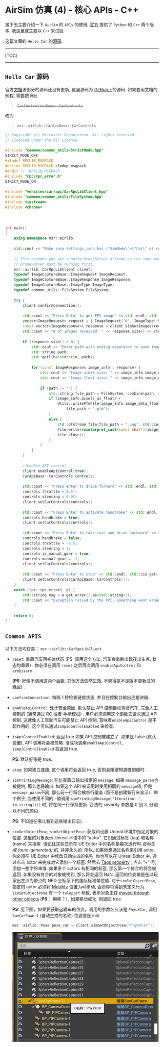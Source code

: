 # AirSim 仿真 (4) - 核心 APIs - C++

接下去主要介绍一下 `AirSim` 的 `APIs` 的使用. [官方](https://microsoft.github.io/AirSim/apis/) 提供了 `Python` 和 `C++` 两个版本, 我这里就主要以 `C++` 来试验.

这篇文章的 `Hello Car` 的[源码](https://microsoft.github.io/AirSim/apis_cpp/#hello_car).

---

[TOC]

---

## `Hello Car` 源码

官方[文档](https://microsoft.github.io/AirSim/apis_cpp/#quick-start)该部分的源码还没有更新, 这里源码为 [GitHub](https://github.com/Microsoft/AirSim/blob/master/HelloCar/main.cpp)上的源码. 如果要用文档的例程, 需要把 `两处`

> ~~`CarControllerBase::CarControls`~~

改为

> `msr::airlib::CarApiBase::CarControls`

```c++
// Copyright (c) Microsoft Corporation. All rights reserved.
// Licensed under the MIT License.

#include "common/common_utils/StrictMode.hpp"
STRICT_MODE_OFF
#ifndef RPCLIB_MSGPACK
#define RPCLIB_MSGPACK clmdep_msgpack
#endif // !RPCLIB_MSGPACK
#include "rpc/rpc_error.h"
STRICT_MODE_ON

#include "vehicles/car/api/CarRpcLibClient.hpp"
#include "common/common_utils/FileSystem.hpp"
#include <iostream>
#include <chrono>



int main()
{
    using namespace msr::airlib;

    std::cout << "Make sure settings.json has \"SimMode\"=\"Car\" at root. Press Enter to continue." << std::endl; std::cin.get();

    // This assumes you are running DroneServer already on the same machine.
    // DroneServer must be running first.
    msr::airlib::CarRpcLibClient client;
    typedef ImageCaptureBase::ImageRequest ImageRequest;
    typedef ImageCaptureBase::ImageResponse ImageResponse;
    typedef ImageCaptureBase::ImageType ImageType;
    typedef common_utils::FileSystem FileSystem;

    try {
        client.confirmConnection();

        std::cout << "Press Enter to get FPV image" << std::endl; std::cin.get();
        vector<ImageRequest> request = { ImageRequest("0", ImageType::Scene), ImageRequest("1", ImageType::DepthPlanner, true) };
        const vector<ImageResponse>& response = client.simGetImages(request);
        std::cout << "# of images received: " << response.size() << std::endl;

        if (response.size() > 0) {
            std::cout << "Enter path with ending separator to save images (leave empty for no save)" << std::endl;
            std::string path;
            std::getline(std::cin, path);

            for (const ImageResponse& image_info : response) {
                std::cout << "Image uint8 size: " << image_info.image_data_uint8.size() << std::endl;
                std::cout << "Image float size: " << image_info.image_data_float.size() << std::endl;

                if (path != "") {
                    std::string file_path = FileSystem::combine(path, std::to_string(image_info.time_stamp));
                    if (image_info.pixels_as_float) {
                        Utils::writePfmFile(image_info.image_data_float.data(), image_info.width, image_info.height,
                            file_path + ".pfm");
                    }
                    else {
                        std::ofstream file(file_path + ".png", std::ios::binary);
                        file.write(reinterpret_cast<const char*>(image_info.image_data_uint8.data()), image_info.image_data_uint8.size());
                        file.close();
                    }
                }
            }
        }

        //enable API control
        client.enableApiControl(true);
        CarApiBase::CarControls controls;

        std::cout << "Press enter to drive forward" << std::endl; std::cin.get();
        controls.throttle = 0.5f;
        controls.steering = 0.0f;
        client.setCarControls(controls);

        std::cout << "Press Enter to activate handbrake" << std::endl; std::cin.get();
        controls.handbrake = true;
        client.setCarControls(controls);

        std::cout << "Press Enter to take turn and drive backward" << std::endl; std::cin.get();
        controls.handbrake = false;
        controls.throttle = -0.5;
        controls.steering = 1;
        controls.is_manual_gear = true;
        controls.manual_gear = -1;
        client.setCarControls(controls);

        std::cout << "Press Enter to stop" << std::endl; std::cin.get();
        client.setCarControls(CarApiBase::CarControls());
    }
    catch (rpc::rpc_error&  e) {
        std::string msg = e.get_error().as<std::string>();
        std::cout << "Exception raised by the API, something went wrong." << std::endl << msg << std::endl; std::cin.get();
    }

    return 0;
}
```

## `Common APIS`

以下方法均在类： `msr::airlib::CarRpcLibClient`

- `reset`: 重置汽车回初始状态 (PS: 调用这个方法, 汽车会重新出现在出生点, 状态均重置) . 你必须在调用 `reset` 之后再次调用 `enableApiControl` 和 `armDisarm`

  (**PS**: 好像不调用这两个函数, 其他方法依然生效, 不晓得是不是版本更新过的缘故) .

- `confirmConnection`: 每隔 1 秒检查链接状态, 并且在控制台输出连接进展.

- `enableApiControl`: 处于安全原因, 默认禁止 API 控制自动驾驶汽车, 完全人工控制的 (通常通过 RC 或者 手柄模拟) . 用户必须调用这个函数去请求通过 API 控制. 这就像人工驾驶汽车可能禁止 API 控制, 意味着`enableApiControl` 是不起作用的. 这个可以通过`isApiControlEnabled` 来检查.

- `isApiControlEnabled`: 返回 true 如果 API 控制被建立了. 如果是 false (默认设置), API 调用将会被忽略. 当成功调用`enableApiControl`, `isApiControlEnabled` 将返回 true.

  **PS**: 默认好像是 true.

- `ping`: 如果建立连接, 这个调用将会返回 true, 否则会阻塞知道直到超时.

- `simPrintLogMessage`: 在仿真窗口输出指定的 `message`. 如果 `message_param`也被提供, 那么也将输出. 如果这个 API 被调用时使用相同的 `message`值, 但是 `message_param`不同, 那么前一行将会被新行覆盖 (而不是创建新行来显示) . 举个例子, 当使用不同的 i 值调用 `simPrintLogMessage("Iteration: ", to_string(i))` 时, 将在同一行保持更新. 合法的 severity 参数是 0 到 3, 分别以不同的颜色.

  **PS**: 不知道在哪儿看到这些输出日志).

- `simGetObjectPose`, `simSetObjectPose`: 获取和设置 Unreal 环境中指定对象的位姿. 这里的对象表示 Unreal 术语中的 ”actor”. 它们通过标签 (tag) 和名称 (name) 来搜索. 请记住这些显示在 UE Editor 中的名称是每次运行时 _自动生成 (auto-generated)_ 的, 并非永久的. 所以, 如果你想通过名称来引用 actor, 你必须在 UE Editor 中修改自动生成的名称. 你也可以在 Unreal Editor 中, 通过点击 actor 来完成对它添加一个标签. 然后去 [Tags property](https://answers.unrealengine.com/questions/543807/whats-the-difference-between-tag-and-tag.html) , 点击 “+” 号, 添加一些字符串值. 如果多个 actors 有相同的标签, 那么第一个符合的将会被返回. 如果没有符合的对象被找到, 那么将会返回 NaN. 返回的位姿值是在以玩家出生点为原点的 NED 坐标系下的国际标准单位值. 对于`simSetObjectPose`, 指定的 actor 必须将 [Mobility](https://docs.unrealengine.com/en-us/Engine/Actors/Mobility) 设置为可移动, 否则你将得到未定义行为. `simSetObjectPose` 有一个 `teleport` 参数, 表示对象正在 [moved through other objects](https://www.unrealengine.com/en-US/blog/moving-physical-objects) (**PS**： 瞬移？) , 如果移动成功, 则返回 true.

  **PS:** 见下图，如果要获取这辆车的位姿，调用的参数名应该是 `PhysXCar`, 调用 `SuvCarPawn-1` (自动生成的名称) 位姿值是 `NaN`

  ```c++
  msr::airlib::Pose pose_car = client.simGetObjectPose("PhysXCar");
  ```

  ![image-20200609012940736](<AirSim%20%E4%BB%BF%E7%9C%9F%20(4)%20-%20Core%20APIs.assets/image-20200609012940736.png>)
